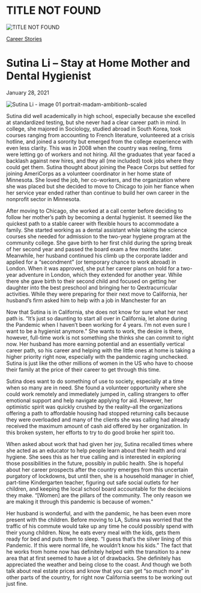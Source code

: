 # TITLE NOT FOUND

![TITLE NOT FOUND](https://madamambition.com/wp-content/uploads/2023/01/Sutina-Li-image-01-portrait-madam-ambitionb-scaled-1.jpg)

[Career Stories](https://madamambition.com/category/career-stories/)

Sutina Li – Stay at Home Mother and Dental Hygienist
====================================================

January 28, 2021

![](https://madamambition.com/wp-content/uploads/2023/01/Sutina-Li-image-01-portrait-madam-ambitionb-scaled-1.jpg "Sutina Li - image 01 portrait-madam-ambitionb-scaled")

Sutina did well academically in high school, especially because she excelled at standardized testing, but she never had a clear career path in mind. In college, she majored in Sociology, studied abroad in South Korea, took courses ranging from accounting to French literature, volunteered at a crisis hotline, and joined a sorority but emerged from the college experience with even less clarity. This was in 2008 when the country was reeling, firms were letting go of workers and not hiring. All the graduates that year faced a backlash against new hires, and they all (me included) took jobs where they could get them. Sutina thought about joining the Peace Corps but settled for joining AmeriCorps as a volunteer coordinator in her home state of Minnesota. She loved the job, her co-workers, and the organization where she was placed but she decided to move to Chicago to join her fiance when her service year ended rather than continue to build her own career in the nonprofit sector in Minnesota.

After moving to Chicago, she worked at a call center before deciding to follow her mother’s path by becoming a dental hygienist. It seemed like the quickest path to a stable career with flexible hours to accommodate a family. She started working as a dental assistant while taking the science courses she needed for admission to the two-year hygiene program at the community college. She gave birth to her first child during the spring break of her second year and passed the board exam a few months later. Meanwhile, her husband continued his climb up the corporate ladder and applied for a “secondment” (or temporary chance to work abroad) in London. When it was approved, she put her career plans on hold for a two-year adventure in London, which they extended for another year. While there she gave birth to their second child and focused on getting her daughter into the best preschool and bringing her to Qextracurricular activities. While they were preparing for their next move to California, her husband’s firm asked him to help with a job in Manchester for an

Now that Sutina is in California, she does not know for sure what her next path is. “It’s just so daunting to start all over in California, let alone during the Pandemic when I haven’t been working for 4 years. I’m not even sure I want to be a hygienist anymore.” She wants to work, the desire is there, however, full-time work is not something she thinks she can commit to right now. Her husband has more earning potential and an essentially vertical career path, so his career and helping with the little ones at home is taking a higher priority right now, especially with the pandemic raging unchecked. Sutina is just like the other millions of women in the US who have to choose their family at the price of their career to get through this time.

Sutina does want to do something of use to society, especially at a time when so many are in need. She found a volunteer opportunity where she could work remotely and immediately jumped in, calling strangers to offer emotional support and help navigate applying for aid. However, her optimistic spirit was quickly crushed by the reality–all the organizations offering a path to affordable housing had stopped returning calls because they were overloaded and many of the clients she was calling had already received the maximum amount of cash aid offered by her organization. In this broken system, her efforts to try to do good broke her spirit too.

When asked about work that had given her joy, Sutina recalled times where she acted as an educator to help people learn about their health and oral hygiene. She sees this as her true calling and is interested in exploring those possibilities in the future, possibly in public health. She is hopeful about her career prospects after the country emerges from this uncertain purgatory of lockdowns, but until then, she is a household manager in chief, part-time Kindergarten teacher, figuring out safe social outlets for her children, and keeping the local school board accountable for the decisions they make. “[Women] are the pillars of the community. The only reason we are making it through this pandemic is because of women.”

Her husband is wonderful, and with the pandemic, he has been even more present with the children. Before moving to LA, Sutina was worried that the traffic of his commute would take up any time he could possibly spend with their young children. Now, he eats every meal with the kids, gets them ready for bed and puts them to sleep. “I guess that’s the silver lining of this Pandemic. If this were normal life, he wouldn’t know his kids.” The fact that he works from home now has definitely helped with the transition to a new area that at first seemed to have a lot of drawbacks. She definitely has appreciated the weather and being close to the coast. And though we both talk about real estate prices and know that you can get “so much more” in other parts of the country, for right now California seems to be working out just fine.